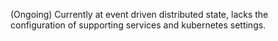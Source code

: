 (Ongoing) Currently at event driven distributed state, lacks the configuration of supporting services and kubernetes settings.
